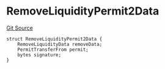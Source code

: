 # RemoveLiquidityPermit2Data
[Git Source](https://github.com/ArrakisFinance/arrakis-modular/blob/22c7b5c5fce6ff4d3a051aa4fbf376745815e340/src/structs/SRouter.sol)


```solidity
struct RemoveLiquidityPermit2Data {
    RemoveLiquidityData removeData;
    PermitTransferFrom permit;
    bytes signature;
}
```

